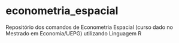 # econometria_espacial
Repositório dos comandos de Econometria Espacial (curso dado no Mestrado em Economia/UEPG) utilizando Linguagem R
